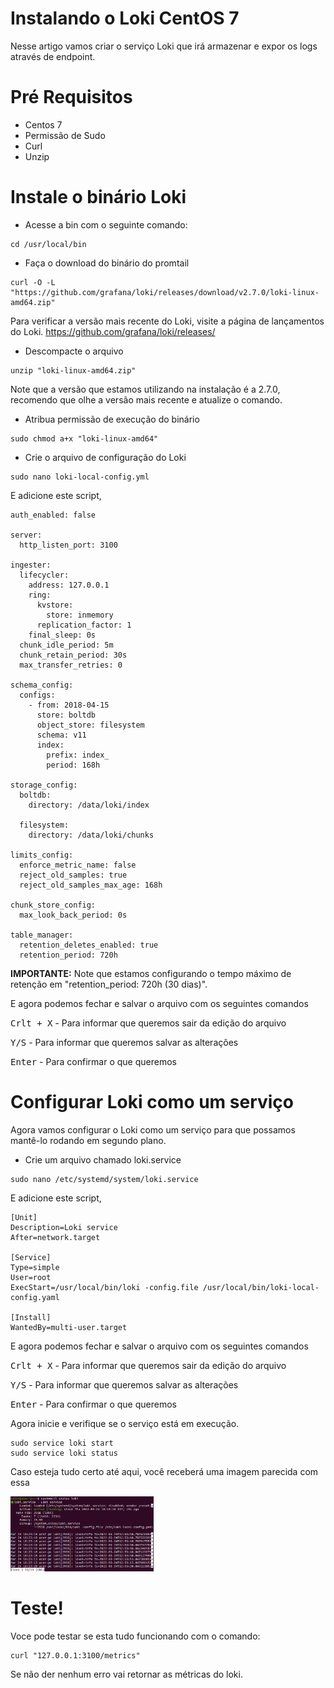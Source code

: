 # Instalando o Loki CentOS 7
Nesse artigo vamos criar o serviço Loki que irá armazenar e expor os logs através de endpoint.

# Pré Requisitos
- Centos 7
- Permissão de Sudo
- Curl
- Unzip


# Instale o binário Loki
- Acesse a bin com o seguinte comando:
```
cd /usr/local/bin
```

- Faça o download do binário do promtail
```
curl -O -L "https://github.com/grafana/loki/releases/download/v2.7.0/loki-linux-amd64.zip"
```

Para verificar a versão mais recente do Loki, visite a página de lançamentos do Loki. https://github.com/grafana/loki/releases/


- Descompacte o arquivo
```
unzip "loki-linux-amd64.zip"
```
Note que a versão que estamos utilizando na instalação é a 2.7.0, recomendo que olhe a versão mais recente e atualize o comando.

- Atribua permissão de execução do binário
```
sudo chmod a+x "loki-linux-amd64"
```

- Crie o arquivo de configuração do Loki
```
sudo nano loki-local-config.yml
```

E adicione este script,
```
auth_enabled: false

server:
  http_listen_port: 3100

ingester:
  lifecycler:
    address: 127.0.0.1
    ring:
      kvstore:
        store: inmemory
      replication_factor: 1
    final_sleep: 0s
  chunk_idle_period: 5m
  chunk_retain_period: 30s
  max_transfer_retries: 0

schema_config:
  configs:
    - from: 2018-04-15
      store: boltdb
      object_store: filesystem
      schema: v11
      index:
        prefix: index_
        period: 168h

storage_config:
  boltdb:
    directory: /data/loki/index

  filesystem:
    directory: /data/loki/chunks

limits_config:
  enforce_metric_name: false
  reject_old_samples: true
  reject_old_samples_max_age: 168h

chunk_store_config:
  max_look_back_period: 0s

table_manager:
  retention_deletes_enabled: true
  retention_period: 720h
```

**IMPORTANTE:** Note que estamos configurando o tempo máximo de retenção em "retention_period: 720h (30 dias)".

E agora podemos fechar e salvar o arquivo com os seguintes comandos

<kbd>Crlt + X</kbd> - Para informar que queremos sair da edição do arquivo

<kbd>Y/S</kbd> - Para informar que queremos salvar as alterações

<kbd>Enter</kbd> - Para confirmar o que queremos


# Configurar Loki como um serviço
Agora vamos configurar o Loki como um serviço para que possamos mantê-lo rodando em segundo plano.

- Crie um arquivo chamado loki.service
```
sudo nano /etc/systemd/system/loki.service
```

E adicione este script,
```
[Unit]
Description=Loki service
After=network.target

[Service]
Type=simple
User=root
ExecStart=/usr/local/bin/loki -config.file /usr/local/bin/loki-local-config.yaml

[Install]
WantedBy=multi-user.target
```

E agora podemos fechar e salvar o arquivo com os seguintes comandos

<kbd>Crlt + X</kbd> - Para informar que queremos sair da edição do arquivo

<kbd>Y/S</kbd> - Para informar que queremos salvar as alterações

<kbd>Enter</kbd> - Para confirmar o que queremos

Agora inicie e verifique se o serviço está em execução.
```
sudo service loki start
sudo service loki status
```

Caso esteja tudo certo até aqui, você receberá uma imagem parecida com essa

<img src="images/loki-is-running.png" height="120">

# Teste!

Voce pode testar se esta tudo funcionando com o comando:

```
curl "127.0.0.1:3100/metrics"
```

Se não der nenhum erro vai retornar as métricas do loki.